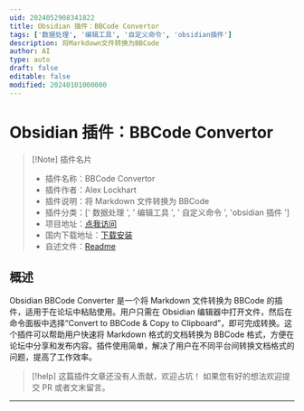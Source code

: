 ```yaml
---
uid: 2024052908341822
title: Obsidian 插件：BBCode Convertor
tags: ['数据处理', '编辑工具', '自定义命令', 'obsidian插件']
description: 将Markdown文件转换为BBCode
author: AI
type: auto
draft: false
editable: false
modified: 20240101000000
---
```


# Obsidian 插件：BBCode Convertor

> [!Note] 插件名片
> - 插件名称：BBCode Convertor
> - 插件作者：Alex Lockhart
> - 插件说明：将 Markdown 文件转换为 BBCode
> - 插件分类：[' 数据处理 ', ' 编辑工具 ', ' 自定义命令 ', 'obsidian 插件 ']
> - 项目地址：[点我访问](https://github.com/salockhart/obsidian-bbcode)
> - 国内下载地址：[下载安装](https://pkmer.cn/products/plugin/pluginMarket/?obsidian-bbcode)
> - 自述文件：[Readme](https://ghproxy.net/https://raw.githubusercontent.com/salockhart/obsidian-bbcode/master/README.md)

## 概述

Obsidian BBCode Converter 是一个将 Markdown 文件转换为 BBCode 的插件，适用于在论坛中粘贴使用。用户只需在 Obsidian 编辑器中打开文件，然后在命令面板中选择“Convert to BBCode & Copy to Clipboard”，即可完成转换。这个插件可以帮助用户快速将 Markdown 格式的文档转换为 BBCode 格式，方便在论坛中分享和发布内容。插件使用简单，解决了用户在不同平台间转换文档格式的问题，提高了工作效率。

> [!help]
> 这篇插件文章还没有人贡献，欢迎占坑！
> 如果您有好的想法欢迎提交 PR 或者文末留言。

---



